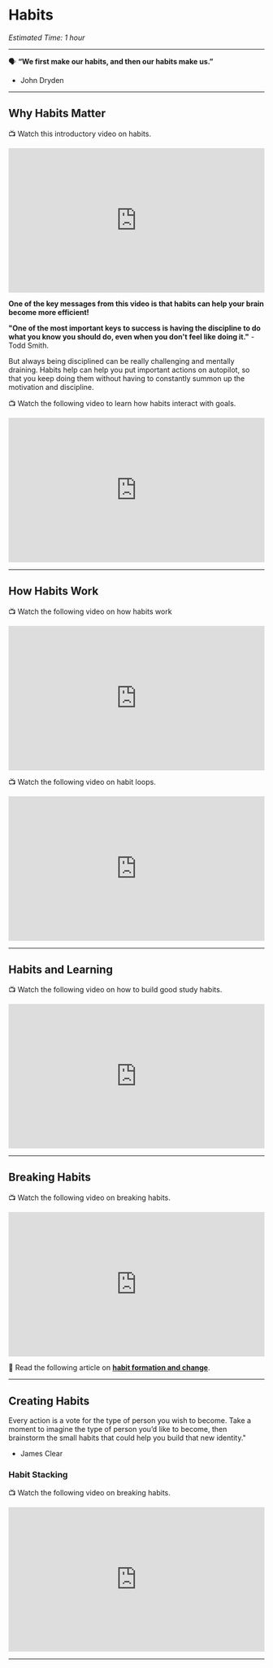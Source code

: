 # Habits

*Estimated Time: 1 hour*

---

<aside>


🗣 **“We first make our habits, and then our habits make us.”**
- John Dryden

</aside>

---

## Why Habits Matter

<aside>


📺 Watch this introductory video on habits.

</aside>

<div style="position: relative; padding-bottom: 56.25%; height: 0;"><iframe src="https://www.youtube.com/embed/vN1aRN5bQQ0" title="YouTube video player" frameborder="0" allow="accelerometer; autoplay; clipboard-write; encrypted-media; gyroscope; picture-in-picture" allowfullscreen style="position: absolute; top: 0; left: 0; width: 100%; height: 100%;"></iframe></div>

**One of the key messages from this video is that habits can help your brain become more efficient!**

<aside>
  
**"One of the most important keys to success is having the discipline to do what you know you should do, even when you don't feel like doing it."** 
-Todd Smith.

</aside>

But always being disciplined can be really challenging and mentally draining. Habits help can help you put important actions on autopilot, so that you keep doing them without having to constantly summon up the motivation and discipline.

<aside>


📺 Watch the following video to learn how habits interact with goals.

</aside>

<div style="position: relative; padding-bottom: 56.25%; height: 0;"><iframe src="https://www.youtube.com/embed/v32ZtHUEqYQ"  title="YouTube video player" frameborder="0" allow="accelerometer; autoplay; clipboard-write; encrypted-media; gyroscope; picture-in-picture" allowfullscreen style="position: absolute; top: 0; left: 0; width: 100%; height: 100%;"></iframe></div>


---

## How Habits Work


<aside>


📺 Watch the following video on how habits work

</aside>

<div style="position: relative; padding-bottom: 56.25%; height: 0;"><iframe src="https://www.youtube.com/embed/W1eYrhGeffc"  title="YouTube video player" frameborder="0" allow="accelerometer; autoplay; clipboard-write; encrypted-media; gyroscope; picture-in-picture" allowfullscreen style="position: absolute; top: 0; left: 0; width: 100%; height: 100%;"></iframe></div>


<aside>


📺 Watch the following video on habit loops.

</aside>

<div style="position: relative; padding-bottom: 56.25%; height: 0;"><iframe src="https://www.youtube.com/embed/v9rjMXvVQkw" title="YouTube video player" frameborder="0" allow="accelerometer; autoplay; clipboard-write; encrypted-media; gyroscope; picture-in-picture" allowfullscreen style="position: absolute; top: 0; left: 0; width: 100%; height: 100%;"></iframe></div>

---

## Habits and Learning

<aside>

📺 Watch the following video on how to build good study habits.

</aside>

<div style="position: relative; padding-bottom: 56.25%; height: 0;"><iframe src="https://www.youtube.com/embed/BY4vl0UVkT0" title="YouTube video player" frameborder="0" allow="accelerometer; autoplay; clipboard-write; encrypted-media; gyroscope; picture-in-picture" allowfullscreen style="position: absolute; top: 0; left: 0; width: 100%; height: 100%;"></iframe></div>


---

## Breaking Habits

<aside>


📺 Watch the following video on breaking habits.

</aside>


<div style="position: relative; padding-bottom: 56.25%; height: 0;"><iframe src="https://www.youtube.com/embed/Ogc8JUn-F5I" title="YouTube video player" frameborder="0" allow="accelerometer; autoplay; clipboard-write; encrypted-media; gyroscope; picture-in-picture" allowfullscreen style="position: absolute; top: 0; left: 0; width: 100%; height: 100%;"></iframe></div>

<aside>

📖 Read the following article on [**habit formation and change**](https://dornsife.usc.edu/assets/sites/545/docs/Carden.Wood.2018.pdf).

</aside>

---

## Creating Habits

<aside>
  
Every action is a vote for the type of person you wish to become. Take a moment to imagine the type of person you’d like to become, then brainstorm the small habits that could help you build that new identity."
- James Clear

</aside>


### Habit Stacking

<aside>

📺 Watch the following video on breaking habits.

</aside>


<div style="position: relative; padding-bottom: 56.25%; height: 0;"><iframe src="https://www.youtube.com/embed/zjBhC4C-9KU" title="YouTube video player" frameborder="0" allow="accelerometer; autoplay; clipboard-write; encrypted-media; gyroscope; picture-in-picture" allowfullscreen style="position: absolute; top: 0; left: 0; width: 100%; height: 100%;"></iframe></div>

---
